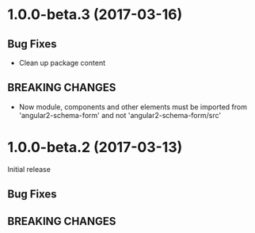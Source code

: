 # 1.0.0-beta.3 (2017-03-16)

## Bug Fixes

- Clean up package content

## BREAKING CHANGES

- Now module, components and other elements must be imported from 'angular2-schema-form' and not 'angular2-schema-form/src'

# 1.0.0-beta.2 (2017-03-13)

Initial release

## Bug Fixes

## BREAKING CHANGES

